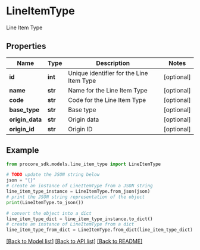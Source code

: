 # LineItemType

Line Item Type

## Properties

Name | Type | Description | Notes
------------ | ------------- | ------------- | -------------
**id** | **int** | Unique identifier for the Line Item Type | [optional] 
**name** | **str** | Name for the Line Item Type | [optional] 
**code** | **str** | Code for the Line Item Type | [optional] 
**base_type** | **str** | Base type | [optional] 
**origin_data** | **str** | Origin data | [optional] 
**origin_id** | **str** | Origin ID | [optional] 

## Example

```python
from procore_sdk.models.line_item_type import LineItemType

# TODO update the JSON string below
json = "{}"
# create an instance of LineItemType from a JSON string
line_item_type_instance = LineItemType.from_json(json)
# print the JSON string representation of the object
print(LineItemType.to_json())

# convert the object into a dict
line_item_type_dict = line_item_type_instance.to_dict()
# create an instance of LineItemType from a dict
line_item_type_from_dict = LineItemType.from_dict(line_item_type_dict)
```
[[Back to Model list]](../README.md#documentation-for-models) [[Back to API list]](../README.md#documentation-for-api-endpoints) [[Back to README]](../README.md)


